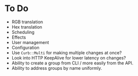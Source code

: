 # To Do

* RGB translation
* Hex translation
* Scheduling
* Effects
* User management
* Configuration
* Use `Curb::Multi` for making multiple changes at once?
* Look into HTTP KeepAlive for lower latency on changes?
* Ability to create a group from CLI / more easily from the API.
* Ability to address groups by name uniformly.
